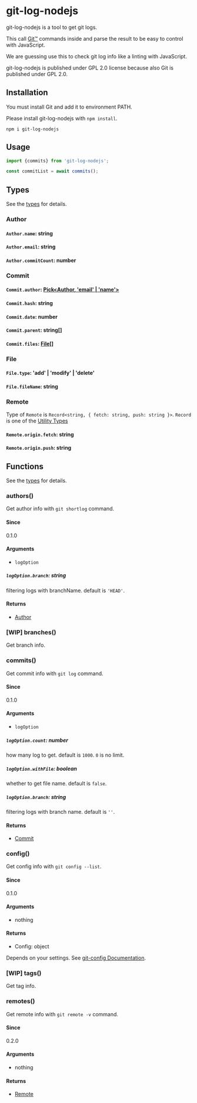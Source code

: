 # git-log-nodejs

git-log-nodejs is a tool to get git logs.

This call [Git™](https://git-scm.com/) commands inside and parse the result to be easy to control with JavaScript.

We are guessing use this to check git log info like a linting with JavaScript.

git-log-nodejs is published under GPL 2.0 license because also Git is published under GPL 2.0.

## Installation

You must install Git and add it to environment PATH.

Please install git-log-nodejs with `npm install`.

```
npm i git-log-nodejs
```

## Usage

```javascript
import {commits} from 'git-log-nodejs';

const commitList = await commits();
```

## Types

See the [types](./types/index.d.ts) for details.

### Author

#### `Author.name`: string

#### `Author.email`: string

#### `Author.commitCount`: number

### Commit

#### `Commit.author`: [Pick<Author, 'email' | 'name'>](#Author)

#### `Commit.hash`: string

#### `Commit.date`: number

#### `Commit.parent`: string[]

#### `Commit.files`: [File](#File)[]

### File

#### `File.type`: 'add' | 'modify' | 'delete'

#### `File.fileName`: string

### Remote

Type of `Remote` is `Record<string, { fetch: string, push: string }>`. `Record` is one of the [Utility Types](https://www.typescriptlang.org/docs/handbook/utility-types.html#picktype-keys)

#### `Remote.origin.fetch`: string

#### `Remote.origin.push`: string

## Functions

See the [types](./types/index.d.ts) for details.

### authors()

Get author info with `git shortlog` command.

#### Since

0.1.0

#### Arguments

* `logOption`

##### `logOption.branch`: string

filtering logs with branchName. default is `'HEAD'`.

#### Returns

*   [Author](#Author)

### [WIP] branches()

Get branch info.

### commits()

Get commit info with `git log` command.

#### Since

0.1.0

#### Arguments

* `logOption`

##### `logOption.count`: number

how many log to get. default is `1000`. `0` is no limit.

##### `logOption.withFile`: boolean

whether to get file name. default is `false`.

##### `logOption.branch`: string

filtering logs with branch name. default is `''`.

#### Returns

*   [Commit](#Commit)

### config()

Get config info with `git config --list`.

#### Since

0.1.0

#### Arguments

*   nothing

#### Returns

*   Config: object

Depends on your settings. See [git-config Documentation](https://git-scm.com/docs/git-config).

### [WIP] tags()

Get tag info.

### remotes()

Get remote info with `git remote -v` command.

#### Since

0.2.0

#### Arguments

*   nothing

#### Returns

*   [Remote](#Remote)

